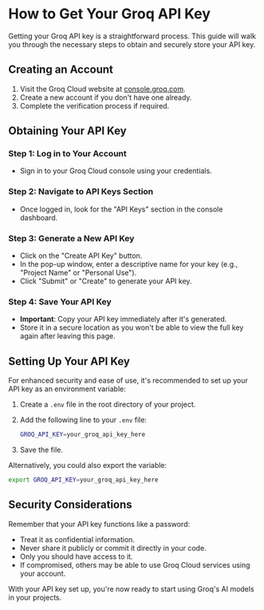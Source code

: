 # How to Get Your Groq API Key

Getting your Groq API key is a straightforward process. This guide will walk you through the necessary steps to obtain and securely store your API key.

## Creating an Account

1. Visit the Groq Cloud website at [console.groq.com](https://console.groq.com/login).
2. Create a new account if you don't have one already.
3. Complete the verification process if required.

## Obtaining Your API Key

### Step 1: Log in to Your Account
- Sign in to your Groq Cloud console using your credentials.

### Step 2: Navigate to API Keys Section
- Once logged in, look for the "API Keys" section in the console dashboard.

### Step 3: Generate a New API Key
- Click on the "Create API Key" button.
- In the pop-up window, enter a descriptive name for your key (e.g., "Project Name" or "Personal Use").
- Click "Submit" or "Create" to generate your API key.

### Step 4: Save Your API Key
- **Important**: Copy your API key immediately after it's generated.
- Store it in a secure location as you won't be able to view the full key again after leaving this page.

## Setting Up Your API Key

For enhanced security and ease of use, it's recommended to set up your API key as an environment variable:

1. Create a `.env` file in the root directory of your project.
2. Add the following line to your `.env` file:

    ```bash
    GROQ_API_KEY=your_groq_api_key_here
    ```

3. Save the file.


Alternatively, you could also export the variable:
   ```bash
   export GROQ_API_KEY=your_groq_api_key_here
   ```

## Security Considerations

Remember that your API key functions like a password:
- Treat it as confidential information.
- Never share it publicly or commit it directly in your code.
- Only you should have access to it.
- If compromised, others may be able to use Groq Cloud services using your account.

With your API key set up, you're now ready to start using Groq's AI models in your projects.
